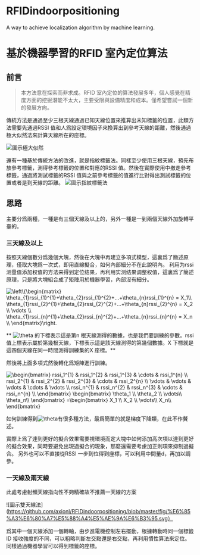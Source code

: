 # RFIDindoorpositioning
A way to achieve localization algorithm by machine learning.


# 基於機器學習的RFID 室內定位算法

## 前言
> 本方法意在探索而非求成。RFID 室內定位的算法發展多年，個人感覺在精度方面的挖掘潛能不太大，主要受限與設備精度和成本。僅希望嘗試一個新的發展方向。

傳統方法是通過至少三根天線通過已知天線位置來推算出未知標籤的位置，此類方法需要先通過RSSI 值和人爲設定環境因子來換算出到參考天線的距離，然後通過極大似然法來計算天線所在的座標。

![圖示極大似然](https://github.com/axionl/RFIDindoorpositioning/blob/master/fig/%E6%A5%B5%E5%A4%A7%E4%BC%BC%E7%84%B6%E6%B3%95.svg)

還有一種基於傳統方法的改進，就是指紋標籤法。同樣至少使用三根天線，預先布放參考標籤，測得參考標籤的位置和對應的RSSI 值。然後在實際使用中撤走參考標籤，通過將測試標籤的RSSI 值與之前參考標籤的值進行比對得出測試標籤的位置或者是到天線的距離。
![圖示指紋標籤法](https://github.com/axionl/RFIDindoorpositioning/blob/master/fig/%E6%8C%87%E7%B4%8B%E6%A8%99%E7%B1%A4%E6%B3%95.svg)

## 思路
主要分爲兩種，一種是有三個天線及以上的，另外一種是一到兩個天線外加旋轉平臺的。

### 三天線及以上
按照天線個數分爲幾個大塊，然後在大塊中再建立多項式模型，這裏爲了簡述原理，僅取大塊爲一次式，即用直線擬合，如何內部細分不在此說明內。
利用为rssi 测量值添加权值的方法来得到定位结果，再利用实测结果调整权值，這裏爲了簡述原理，只是將大塊組合成了矩陣用於機器學習，內部沒有細分。

<img src="https://latex.codecogs.com/gif.latex?\left\{\begin{matrix}&space;\theta_{1}rssi_{1}^{1}&plus;\theta_{2}rssi_{1}^{2}&plus;...&plus;\theta_{n}rssi_{1}^{n}&space;=&space;X_1\\&space;\theta_{1}rssi_{2}^{1}&plus;\theta_{2}rssi_{2}^{2}&plus;...&plus;\theta_{n}rssi_{2}^{n}&space;=&space;X_2&space;\\&space;\vdots&space;\\&space;\theta_{1}rssi_{n}^{1}&plus;\theta_{2}rssi_{n}^{2}&plus;...&plus;\theta_{n}rssi_{n}^{n}&space;=&space;X_n&space;\\&space;\end{matrix}\right." title="\left\{\begin{matrix} \theta_{1}rssi_{1}^{1}+\theta_{2}rssi_{1}^{2}+...+\theta_{n}rssi_{1}^{n} = X_1\\ \theta_{1}rssi_{2}^{1}+\theta_{2}rssi_{2}^{2}+...+\theta_{n}rssi_{2}^{n} = X_2 \\ \vdots \\ \theta_{1}rssi_{n}^{1}+\theta_{2}rssi_{n}^{2}+...+\theta_{n}rssi_{n}^{n} = X_n \\ \end{matrix}\right." />

** <img src="https://latex.codecogs.com/gif.latex?\theta" title="\theta" /> 的下標表示這是第n 根天線測得的數據，也是我們要訓練的參數。rssi 值上標表示屬於第幾根天線，下標表示這是該天線測得的第幾個數據。X 下標就是這四個天線在同一時間測得訓練集的X 座標。**

然後將上面多項式然後轉化爲矩陣進行訓練。

<img src="https://latex.codecogs.com/gif.latex?\begin{bmatrix}&space;rssi_1^{1}&space;&&space;rssi_1^{2}&space;&&space;rssi_1^{3}&space;&&space;\cdots&space;&&space;rssi_1^{n}&space;\\&space;rssi_2^{1}&space;&&space;rssi_2^{2}&space;&&space;rssi_2^{3}&space;&&space;\cdots&space;&&space;rssi_2^{n}&space;\\&space;\vdots&space;&&space;\vdots&space;&&space;\vdots&space;&&space;\cdots&space;&&space;\vdots&space;\\&space;rssi_n^{1}&space;&&space;rssi_n^{2}&space;&&space;rssi_n^{3}&space;&&space;\cdots&space;&&space;rssi_n^{n}&space;\\&space;\end{bmatrix}&space;\begin{bmatrix}&space;\theta_1&space;\\&space;\theta_2&space;\\&space;\vdots\\&space;\theta_n\\&space;\end{bmatrix}&space;=\begin{bmatrix}&space;X_1&space;\\&space;X_2&space;\\&space;\vdots\\&space;X_n\\&space;\end{bmatrix}" title="\begin{bmatrix} rssi_1^{1} & rssi_1^{2} & rssi_1^{3} & \cdots & rssi_1^{n} \\ rssi_2^{1} & rssi_2^{2} & rssi_2^{3} & \cdots & rssi_2^{n} \\ \vdots & \vdots & \vdots & \cdots & \vdots \\ rssi_n^{1} & rssi_n^{2} & rssi_n^{3} & \cdots & rssi_n^{n} \\ \end{bmatrix} \begin{bmatrix} \theta_1 \\ \theta_2 \\ \vdots\\ \theta_n\\ \end{bmatrix} =\begin{bmatrix} X_1 \\ X_2 \\ \vdots\\ X_n\\ \end{bmatrix}" />

如何訓練得到<img src="https://latex.codecogs.com/gif.latex?\theta" title="\theta" />有很多種方法，最爲簡單的就是梯度下降類，在此不作贅述。

實際上爲了達到更好的擬合效果需要視環境而定大塊中如何添加高次項以達到更好的擬合效果，同時要避免出現過擬合的現象，那麼還需要考慮加正則項來抑制過擬合。
另外也可以不直接從RSSI 一步到位得到座標，可以利用中間量d，再加以調參。

### 一天線及兩天線
此處考慮射頻天線指向性不夠精確故不推薦一天線的方案

![圖示雙天線法](https://github.com/axionl/RFIDindoorpositioning/blob/master/fig/%E6%85%A3%E6%80%A7%E5%88%A4%E5%AE%9A%E6%B3%95.svg）

爲其中一個天線添加一個轉軸，由步進電機控制左右擺動，根據轉動時同一個標籤ID 接收強度的不同，可以粗略判斷左交點還是右交點，再利用慣性算法來定位。同樣通過機器學習可以得到標籤的座標。
